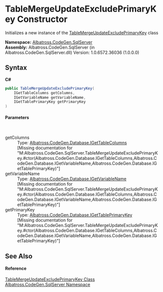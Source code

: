 # TableMergeUpdateExcludePrimaryKey Constructor 
 

Initializes a new instance of the <a href="T_Albatross_CodeGen_SqlServer_TableMergeUpdateExcludePrimaryKey.md">TableMergeUpdateExcludePrimaryKey</a> class

**Namespace:**&nbsp;<a href="N_Albatross_CodeGen_SqlServer.md">Albatross.CodeGen.SqlServer</a><br />**Assembly:**&nbsp;Albatross.CodeGen.SqlServer (in Albatross.CodeGen.SqlServer.dll) Version: 1.0.6572.36036 (1.0.0.0)

## Syntax

**C#**<br />
``` C#
public TableMergeUpdateExcludePrimaryKey(
	IGetTableColumns getColumns,
	IGetVariableName getVariableName,
	IGetTablePrimaryKey getPrimaryKey
)
```


#### Parameters
&nbsp;<dl><dt>getColumns</dt><dd>Type: <a href="T_Albatross_CodeGen_Database_IGetTableColumns.md">Albatross.CodeGen.Database.IGetTableColumns</a><br />\[Missing <param name="getColumns"/> documentation for "M:Albatross.CodeGen.SqlServer.TableMergeUpdateExcludePrimaryKey.#ctor(Albatross.CodeGen.Database.IGetTableColumns,Albatross.CodeGen.Database.IGetVariableName,Albatross.CodeGen.Database.IGetTablePrimaryKey)"\]</dd><dt>getVariableName</dt><dd>Type: <a href="T_Albatross_CodeGen_Database_IGetVariableName.md">Albatross.CodeGen.Database.IGetVariableName</a><br />\[Missing <param name="getVariableName"/> documentation for "M:Albatross.CodeGen.SqlServer.TableMergeUpdateExcludePrimaryKey.#ctor(Albatross.CodeGen.Database.IGetTableColumns,Albatross.CodeGen.Database.IGetVariableName,Albatross.CodeGen.Database.IGetTablePrimaryKey)"\]</dd><dt>getPrimaryKey</dt><dd>Type: <a href="T_Albatross_CodeGen_Database_IGetTablePrimaryKey.md">Albatross.CodeGen.Database.IGetTablePrimaryKey</a><br />\[Missing <param name="getPrimaryKey"/> documentation for "M:Albatross.CodeGen.SqlServer.TableMergeUpdateExcludePrimaryKey.#ctor(Albatross.CodeGen.Database.IGetTableColumns,Albatross.CodeGen.Database.IGetVariableName,Albatross.CodeGen.Database.IGetTablePrimaryKey)"\]</dd></dl>

## See Also


#### Reference
<a href="T_Albatross_CodeGen_SqlServer_TableMergeUpdateExcludePrimaryKey.md">TableMergeUpdateExcludePrimaryKey Class</a><br /><a href="N_Albatross_CodeGen_SqlServer.md">Albatross.CodeGen.SqlServer Namespace</a><br />